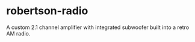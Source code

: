 # robertson-radio
A custom 2.1 channel amplifier with integrated subwoofer built into a retro AM radio.
